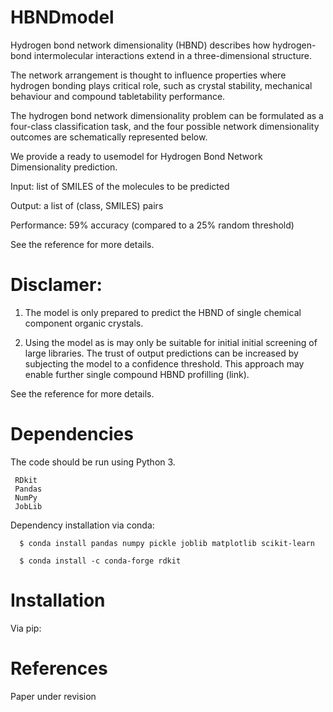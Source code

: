 # HBNDmodel

Hydrogen bond network dimensionality (HBND) describes how hydrogen-bond intermolecular interactions extend in a three-dimensional structure. 

The network arrangement is thought to influence properties where hydrogen bonding plays critical  role, such as crystal stability,  mechanical  behaviour  and compound tabletability performance.

The hydrogen bond network dimensionality problem can be formulated as a four-class classification task, and the four possible network dimensionality outcomes are schematically represented below.

We provide a ready to usemodel for Hydrogen Bond Network Dimensionality prediction. 

   Input: list of SMILES of the molecules to be predicted

   Output: a list of (class, SMILES) pairs

   Performance: 59% accuracy (compared to a 25% random threshold)

See the reference for more details.

# Disclamer:

1) The model is only prepared to predict the HBND of single chemical component organic crystals.

2) Using the model as is may only be suitable for initial initial screening of large libraries.
   The trust of output predictions can be increased by subjecting the model to a confidence threshold. This
   approach may enable further single compound HBND profilling (link).

See the reference for more details.

# Dependencies

The code should be run using Python 3.

     RDkit
     Pandas
     NumPy
     JobLib
   
Dependency installation via conda:

      $ conda install pandas numpy pickle joblib matplotlib scikit-learn

      $ conda install -c conda-forge rdkit

# Installation

Via pip:
	  
# References

Paper under revision
